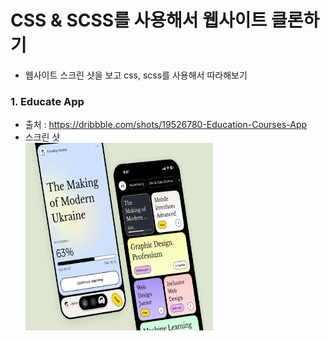 # CSS & SCSS를 사용해서 웹사이트 클론하기

-   웹사이트 스크린 샷을 보고 css, scss를 사용해서 따라해보기

### 1. Educate App

-   출처 : https://dribbble.com/shots/19526780-Education-Courses-App
-   스크린 샷
    </br>
    <img src="./CSS_Clone_Example/01.png" width="300px" height="300px">
